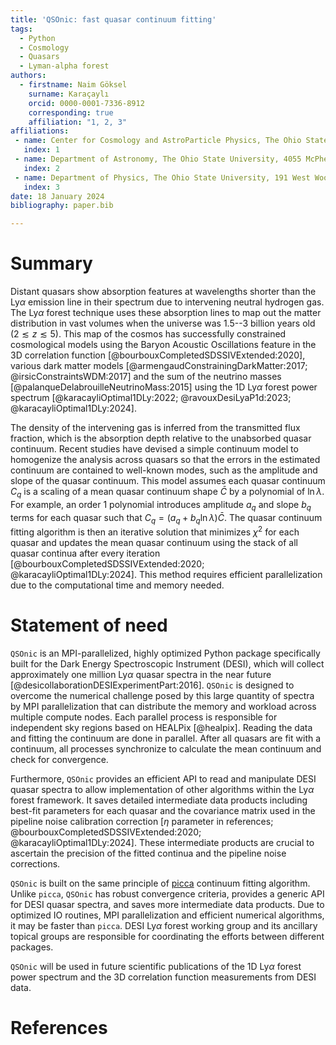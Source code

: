 ```yaml
---
title: 'QSOnic: fast quasar continuum fitting'
tags:
  - Python
  - Cosmology
  - Quasars
  - Lyman-alpha forest
authors:
  - firstname: Naim Göksel
    surname: Karaçaylı
    orcid: 0000-0001-7336-8912
    corresponding: true
    affiliation: "1, 2, 3"
affiliations:
 - name: Center for Cosmology and AstroParticle Physics, The Ohio State University, 191 West Woodruff Avenue, Columbus, OH 43210, USA
   index: 1
 - name: Department of Astronomy, The Ohio State University, 4055 McPherson Laboratory, 140 W 18th Avenue, Columbus, OH 43210, USA
   index: 2
 - name: Department of Physics, The Ohio State University, 191 West Woodruff Avenue, Columbus, OH 43210, USA
   index: 3
date: 18 January 2024
bibliography: paper.bib

---
```


# Summary

Distant quasars show absorption features at wavelengths shorter than the Ly$\alpha$ emission line in their spectrum due to intervening neutral hydrogen gas. The Ly$\alpha$ forest technique uses these absorption lines to map out the matter distribution in vast volumes when the universe was 1.5--3 billion years old ($2\lesssim z \lesssim 5$). This map of the cosmos has successfully constrained cosmological models using the Baryon Acoustic Oscillations feature in the 3D correlation function [@bourbouxCompletedSDSSIVExtended:2020], various dark matter models [@armengaudConstrainingDarkMatter:2017; @irsicConstraintsWDM:2017] and the sum of the neutrino masses [@palanqueDelabrouilleNeutrinoMass:2015] using the 1D Ly$\alpha$ forest power spectrum [@karacayliOptimal1DLy:2022; @ravouxDesiLyaP1d:2023; @karacayliOptimal1DLy:2024].

The density of the intervening gas is inferred from the transmitted flux fraction, which is the absorption depth relative to the unabsorbed quasar continuum. Recent studies have devised a simple continuum model to homogenize the analysis across quasars so that the errors in the estimated continuum are contained to well-known modes, such as the amplitude and slope of the quasar continuum. This model assumes each quasar continuum $C_q$ is a scaling of a mean quasar continuum shape $\bar C$ by a polynomial of $\ln\lambda$. For example, an order 1 polynomial introduces amplitude $a_q$ and slope $b_q$ terms for each quasar such that $C_q = (a_q + b_q \ln \lambda) \bar{C}$. The quasar continuum fitting algorithm is then an iterative solution that minimizes $\chi^2$ for each quasar and updates the mean quasar continuum using the stack of all quasar continua after every iteration [@bourbouxCompletedSDSSIVExtended:2020; @karacayliOptimal1DLy:2024]. This method requires efficient parallelization due to the computational time and memory needed.


# Statement of need

`QSOnic` is an MPI-parallelized, highly optimized Python package specifically built for the Dark Energy Spectroscopic Instrument (DESI), which will collect approximately one million Ly$\alpha$ quasar spectra in the near future [@desicollaborationDESIExperimentPart:2016]. `QSOnic` is designed to overcome the numerical challenge posed by this large quantity of spectra by MPI parallelization that can distribute the memory and workload across multiple compute nodes. Each parallel process is responsible for independent sky regions based on HEALPix [@healpix]. Reading the data and fitting the continuum are done in parallel. After all quasars are fit with a continuum, all processes synchronize to calculate the mean continuum and check for convergence.

Furthermore, `QSOnic` provides an efficient API to read and manipulate DESI quasar spectra to allow implementation of other algorithms within the Ly$\alpha$ forest framework. It saves detailed intermediate data products including best-fit parameters for each quasar and the covariance matrix used in the pipeline noise calibration correction [$\eta$ parameter in references; @bourbouxCompletedSDSSIVExtended:2020; @karacayliOptimal1DLy:2024]. These intermediate products are crucial to ascertain the precision of the fitted continua and the pipeline noise corrections.


`QSOnic` is built on the same principle of [picca](https://github.com/igmhub/picca) continuum fitting algorithm. Unlike `picca`, `QSOnic` has robust convergence criteria, provides a generic API for DESI quasar spectra, and saves more intermediate data products. Due to optimized IO routines, MPI parallelization and efficient numerical algorithms, it may be faster than `picca`. DESI Ly$\alpha$ forest working group and its ancillary topical groups are responsible for coordinating the efforts between different packages.

`QSOnic` will be used in future scientific publications of the 1D Ly$\alpha$ forest power spectrum and the 3D correlation function measurements from DESI data.

# References
